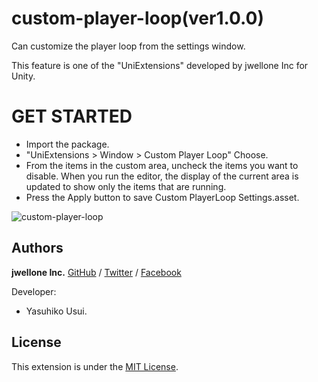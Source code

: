 # custom-player-loop(ver1.0.0)
Can customize the player loop from the settings window.

This feature is one of the "UniExtensions" developed by jwellone Inc for Unity.


# GET STARTED
- Import the package.
- "UniExtensions > Window > Custom Player Loop" Choose.
- From the items in the custom area, uncheck the items you want to disable. 
  When you run the editor, the display of the current area is updated to show only the items that are running.
- Press the Apply button to save Custom PlayerLoop Settings.asset.

![custom-player-loop](https://user-images.githubusercontent.com/85072161/127729662-977cf7e3-d3e4-4a62-aa2a-cd21bf75e64e.gif)


## Authors
**jwellone Inc.** [GitHub](https://github.com/jwellone/) / [Twitter](https://twitter.com/jwellone) / [Facebook](https://www.facebook.com/jwellone/)

Developer:
- Yasuhiko Usui.


## License
This extension is under the [MIT License](https://github.com/jwellone/file-size-viewer/blob/main/LICENSE).
